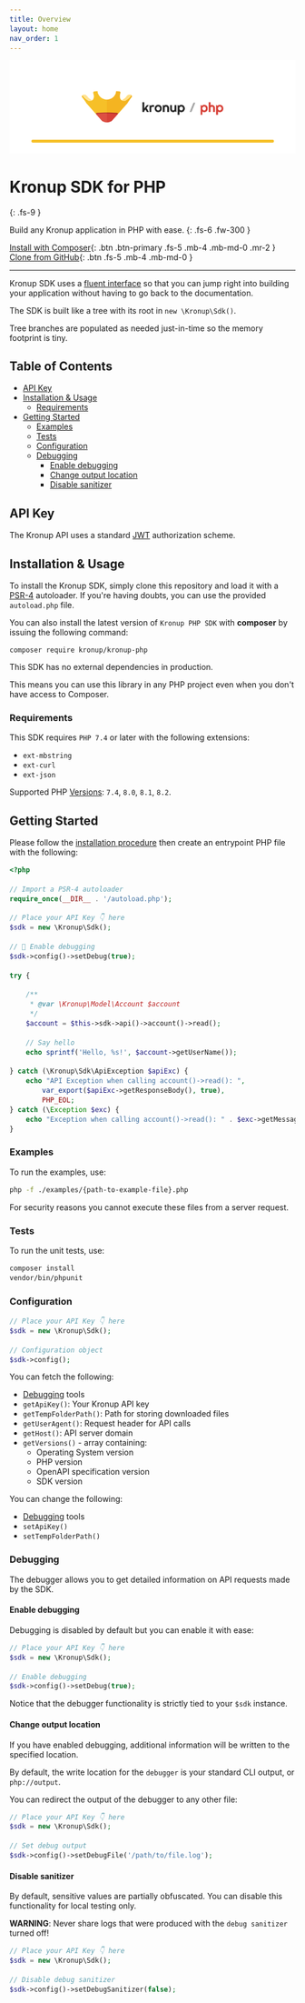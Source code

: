 ```yaml
---
title: Overview
layout: home
nav_order: 1
---
```


<p align="center">
    <a href="https://api.kronup.com">
      <img src="images/kronup.png"/>
    </a>
</p>

# Kronup SDK for PHP
{: .fs-9 }

Build any Kronup application in PHP with ease.
{: .fs-6 .fw-300 }

[Install with Composer](https://packagist.org/packages/kronup/kronup-php){: .btn .btn-primary .fs-5 .mb-4 .mb-md-0 .mr-2 }
[Clone from GitHub](https://github.com/kronup/kronup-php){: .btn .fs-5 .mb-4 .mb-md-0 }

---

Kronup SDK uses a [fluent interface](https://en.wikipedia.org/wiki/Fluent_interface) so that you can jump right into 
building your application without having to go back to the documentation.

The SDK is built like a tree with its root in ```new \Kronup\Sdk()```. 

Tree branches are populated as needed just-in-time so the memory footprint is tiny.

## Table of Contents
- [API Key](#api-key)
- [Installation & Usage](#installation--usage)
  - [Requirements](#requirements)
- [Getting Started](#getting-started)
  - [Examples](#examples)
  - [Tests](#tests)
  - [Configuration](#configuration)
  - [Debugging](#debugging)
    - [Enable debugging](#enable-debugging)
    - [Change output location](#change-output-location)
    - [Disable sanitizer](#disable-sanitizer)

## API Key

The Kronup API uses a standard [JWT](https://en.wikipedia.org/wiki/JSON_Web_Token) authorization scheme. 

## Installation & Usage

To install the Kronup SDK, simply clone this repository and load it with a [PSR-4](https://www.php-fig.org/psr/psr-4/) autoloader.
If you're having doubts, you can use the provided `autoload.php` file.

You can also install the latest version of `Kronup PHP SDK` with **composer** by issuing the following command:

```
composer require kronup/kronup-php
```

This SDK has no external dependencies in production. 

This means you can use this library in any PHP project even when you don't have access to Composer.

### Requirements

This SDK requires `PHP 7.4` or later with the following extensions:

 * `ext-mbstring`
 * `ext-curl`
 * `ext-json`

Supported PHP [Versions](https://www.php.net/supported-versions.php): `7.4`, `8.0`, `8.1`, `8.2`.

## Getting Started

Please follow the [installation procedure](#installation--usage) then create an entrypoint PHP file with the following:

```php
<?php

// Import a PSR-4 autoloader
require_once(__DIR__ . '/autoload.php');

// Place your API Key 👇 here
$sdk = new \Kronup\Sdk();

// 🐛 Enable debugging
$sdk->config()->setDebug(true);

try {

    /**
     * @var \Kronup\Model\Account $account
     */
    $account = $this->sdk->api()->account()->read();

    // Say hello
    echo sprintf('Hello, %s!', $account->getUserName());

} catch (\Kronup\Sdk\ApiException $apiExc) {
    echo "API Exception when calling account()->read(): ",
        var_export($apiExc->getResponseBody(), true),
        PHP_EOL;
} catch (\Exception $exc) {
    echo "Exception when calling account()->read(): " . $exc->getMessage() . PHP_EOL;
}
```

### Examples

To run the examples, use:

```bash
php -f ./examples/{path-to-example-file}.php
```

For security reasons you cannot execute these files from a server request.

### Tests

To run the unit tests, use:

```bash
composer install
vendor/bin/phpunit
```

### Configuration

```php
// Place your API Key 👇 here
$sdk = new \Kronup\Sdk();

// Configuration object
$sdk->config();
```

You can fetch the following:

  * [Debugging](#debugging) tools
  * `getApiKey()`: Your Kronup API key
  * `getTempFolderPath()`: Path for storing downloaded files
  * `getUserAgent()`: Request header for API calls
  * `getHost()`: API server domain
  * `getVersions()` - array containing:
    * Operating System version
    * PHP version
    * OpenAPI specification version
    * SDK version

You can change the following:

  * [Debugging](#debugging) tools
  * `setApiKey()`
  * `setTempFolderPath()`

### Debugging

The debugger allows you to get detailed information on API requests made by the SDK.

#### Enable debugging

Debugging is disabled by default but you can enable it with ease:

```php
// Place your API Key 👇 here
$sdk = new \Kronup\Sdk();

// Enable debugging
$sdk->config()->setDebug(true);
```

Notice that the debugger functionality is strictly tied to your `$sdk` instance.

#### Change output location

If you have enabled debugging, additional information will be written to the specified location.

By default, the write location for the `debugger` is your standard CLI output, or `php://output`.

You can redirect the output of the debugger to any other file:

```php
// Place your API Key 👇 here
$sdk = new \Kronup\Sdk();

// Set debug output
$sdk->config()->setDebugFile('/path/to/file.log');
```

#### Disable sanitizer

By default, sensitive values are partially obfuscated.
You can disable this functionality for local testing only.

**WARNING**: Never share logs that were produced with the `debug sanitizer` turned off!

```php
// Place your API Key 👇 here
$sdk = new \Kronup\Sdk();

// Disable debug sanitizer
$sdk->config()->setDebugSanitizer(false);
```